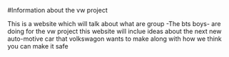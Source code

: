 #Information about the vw project

This is a website which will talk about what are group -The bts boys- are doing for the vw project this website will inclue ideas about the next new auto-motive car that volkswagon wants to make along with how we think you can make it safe
